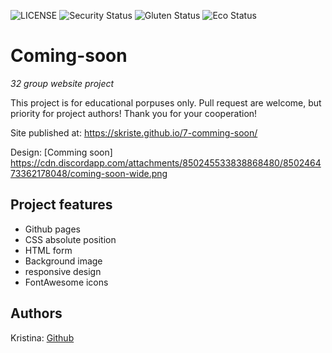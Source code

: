 ![LICENSE](https://img.shields.io/badge/license-MIT-blue.svg?style=flat-square)
![Security Status](https://img.shields.io/security-headers?label=Security&url=https%3A%2F%2Fgithub.com&style=flat-square)
![Gluten Status](https://img.shields.io/badge/Gluten-Free-green.svg)
![Eco Status](https://img.shields.io/badge/ECO-Friendly-green.svg)

# Coming-soon

_32 group website project_

This project is for educational porpuses only. Pull request are welcome, but priority for project authors! Thank you for your cooperation!

Site published at: https://skriste.github.io/7-comming-soon/

Design: [Comming soon] https://cdn.discordapp.com/attachments/850245533838868480/850246473362178048/coming-soon-wide.png

## Project features

- Github pages 
- CSS absolute position
- HTML form
- Background image
- responsive design
- FontAwesome icons


## Authors

Kristina: [Github](https://github.com/Skriste)